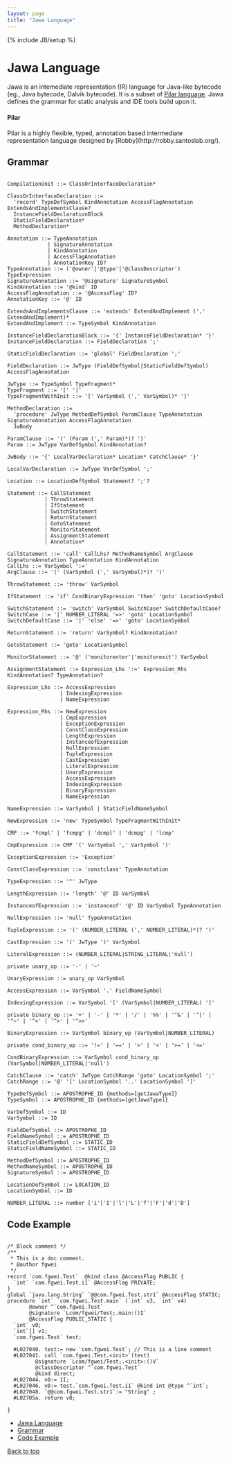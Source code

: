 ```yaml
---
layout: page
title: "Jawa Language"
---
```

{% include JB/setup %}

<div class="col-md-9" role="main" markdown="1">

<h1 class="page-header" id="jawa-language">
  Jawa Language
</h1>

<p class="lead" markdown="1">

Jawa is an intemediate representation (IR) language for Java-like bytecode (eg., Java bytecode, Dalvik bytecode).
It is a subset of [Pilar language](https://github.com/sireum/parser/blob/master/sireum-parser/src/main/resources/org/sireum/pilar/parser/Antlr4Pilar.g4). Jawa defines the grammar for static analysis and IDE tools build upon it.

</p>

<div class="bs-callout bs-callout-warning" id="argus-saf">
  <h4>Pilar</h4>
  <p markdown="1">Pilar is a highly flexible, typed, annotation based intermediate representation language designed by [Robby](http://robby.santoslab.org/).</p>
</div>


<h2 id="grammar">Grammar</h2>

<pre><code class="hljs">
CompilationUnit ::= ClassOrInterfaceDeclaration*

ClassOrInterfaceDeclaration ::=
  'record' TypeDefSymbol KindAnnotation AccessFlagAnnotation ExtendsAndImplementsClause?
  InstanceFieldDeclarationBlock
  StaticFieldDeclaration*
  MethodDeclaration*

Annotation ::= TypeAnnotation
             | SignatureAnnotation
             | KindAnnotation
             | AccessFlagAnnotation
             | AnnotationKey ID?
TypeAnnotation ::= ('@owner'|'@type'|'@classDescriptor') TypeExpression
SignatureAnnotation ::= '@signature' SignatureSymbol
KindAnnotation ::= '@kind' ID
AccessFlagAnnotation ::= '@AccessFlag' ID?
AnnotationKey ::= '@' ID

ExtendsAndImplementsClause ::= 'extends' ExtendAndImplement (',' ExtendAndImplement)*
ExtendAndImplement ::= TypeSymbol KindAnnotation

InstanceFieldDeclarationBlock ::= '{' InstanceFieldDeclaration* '}'
InstanceFieldDeclaration ::= FieldDeclaration ';'

StaticFieldDeclaration ::= 'global' FieldDeclaration ';'

FieldDeclaration ::= JwType (FieldDefSymbol|StaticFieldDefSymbol) AccessFlagAnnotation

JwType ::= TypeSymbol TypeFragment*
TypeFragment ::= '[' ']'
TypeFragmentWithInit ::= '[' VarSymbol (',' VarSymbol)* ']'

MethodDeclaration ::=
  'procedure' JwType MethodDefSymbol ParamClause TypeAnnotation SignatureAnnotation AccessFlagAnnotation
  JwBody

ParamClause ::= '(' (Param (',' Param)*)? ')'
Param ::= JwType VarDefSymbol KindAnnotation?

JwBody ::= '{' LocalVarDeclaration* Location* CatchClause* '}'

LocalVarDeclaration ::= JwType VarDefSymbol ';'

Location ::= LocationDefSymbol Statement? ';'?

Statement ::= CallStatement
            | ThrowStatement
            | IfStatement
            | SwitchStatement
            | ReturnStatement
            | GotoStatement
            | MonitorStatement
            | AssignmentStatement
            | Annotation*

CallStatement ::= 'call' CallLhs? MethodNameSymbol ArgClause SignatureAnnotation TypeAnnotation KindAnnotation
CallLhs ::= VarSymbol ':='
ArgClause ::= '(' (VarSymbol (',' VarSymbol)*)? ')'

ThrowStatement ::= 'throw' VarSymbol

IfStatement ::= 'if' CondBinaryExpression 'then' 'goto' LocationSymbol

SwitchStatement ::= 'switch' VarSymbol SwitchCase* SwitchDefaultCase?
SwitchCase ::= '|' NUMBER_LITERAL '=>' 'goto' LocationSymbol
SwitchDefaultCase ::= '|' 'else' '=>' 'goto' LocationSymbol

ReturnStatement ::= 'return' VarSymbol? KindAnnotation?

GotoStatement ::= 'goto' LocationSymbol

MonitorStatement ::= '@' ('monitorenter'|'monitorexit') VarSymbol

AssignmentStatement ::= Expression_Lhs ':=' Expression_Rhs KindAnnotation? TypeAnnotation?

Expression_Lhs ::= AccessExpression
                 | IndexingExpression
                 | NameExpression

Expression_Rhs ::= NewExpression
                 | CmpExpression
                 | ExceptionExpression
                 | ConstClassExpression
                 | LengthExpression
                 | InstanceofExpression
                 | NullExpression
                 | TupleExpression
                 | CastExpression
                 | LiteralExpression
                 | UnaryExpression
                 | AccessExpression
                 | IndexingExpression
                 | BinaryExpression
                 | NameExpression

NameExpression ::= VarSymbol | StaticFieldNameSymbol

NewExpression ::= 'new' TypeSymbol TypeFragmentWithInit*

CMP ::= 'fcmpl' | 'fcmpg' | 'dcmpl' | 'dcmpg' | 'lcmp'

CmpExpression ::= CMP '(' VarSymbol ',' VarSymbol ')'

ExceptionExpression ::= 'Exception'

ConstClassExpression ::= 'constclass' TypeAnnotation

TypeExpression ::= '^' JwType

LengthExpression ::= 'length' '@' ID VarSymbol

InstanceofExpression ::= 'instanceof' '@' ID VarSymbol TypeAnnotation

NullExpression ::= 'null' TypeAnnotation

TupleExpression ::= '(' (NUMBER_LITERAL (',' NUMBER_LITERAL)*)? ')'

CastExpression ::= '(' JwType ')' VarSymbol

LiteralExpression ::= (NUMBER_LITERAL|STRING_LITERAL|'null')

private unary_op ::= '-' | '~'

UnaryExpression ::= unary_op VarSymbol

AccessExpression ::= VarSymbol '.' FieldNameSymbol

IndexingExpression ::= VarSymbol '[' (VarSymbol|NUMBER_LITERAL) ']'

private binary_op ::= '+' | '-' | '*' | '/' | '%%' | '^&' | '^|' | '^~' | '^<' | '^>' | '^>>'

BinaryExpression ::= VarSymbol binary_op (VarSymbol|NUMBER_LITERAL)

private cond_binary_op ::= '!=' | '==' | '>' | '<' | '>=' | '<='

CondBinaryExpression ::= VarSymbol cond_binary_op (VarSymbol|NUMBER_LITERAL|'null')

CatchClause ::= 'catch' JwType CatchRange 'goto' LocationSymbol ';'
CatchRange ::= '@' '[' LocationSymbol '..' LocationSymbol ']'

TypeDefSymbol ::= APOSTROPHE_ID {methods=[getJawaType]}
TypeSymbol ::= APOSTROPHE_ID {methods=[getJawaType]}

VarDefSymbol ::= ID
VarSymbol ::= ID

FieldDefSymbol ::= APOSTROPHE_ID
FieldNameSymbol ::= APOSTROPHE_ID
StaticFieldDefSymbol ::= STATIC_ID
StaticFieldNameSymbol ::= STATIC_ID

MethodDefSymbol ::= APOSTROPHE_ID
MethodNameSymbol ::= APOSTROPHE_ID
SignatureSymbol ::= APOSTROPHE_ID

LocationDefSymbol ::= LOCATION_ID
LocationSymbol ::= ID

NUMBER_LITERAL ::= number ['i'|'I'|'l'|'L'|'f'|'F'|'d'|'D']
</code></pre>

<h2 id="example">Code Example</h2>

<pre><code class="hljs">
/* Block comment */
/**
 * This is a doc comment.
 * @author fgwei
 */
record `com.fgwei.Test`  @kind class @AccessFlag PUBLIC {
  `int` `com.fgwei.Test.i1` @AccessFlag PRIVATE;
}
global `java.lang.String` `@@com.fgwei.Test.str1` @AccessFlag STATIC;
procedure `int` `com.fgwei.Test.main` (`int` v3, `int` v4)
       @owner ^`com.fgwei.Test`
       @signature `Lcom/fgwei/Test;.main:()I`
       @AccessFlag PUBLIC_STATIC {
  `int` v0;
  `int`[] v1;
  `com.fgwei.Test` test;

  #L027040. test:= new `com.fgwei.Test`; // This is a line comment
  #L027041. call `com.fgwei.Test.&lt;init&gt;`(test)
         @signature `Lcom/fgwei/Test;.&lt;init&gt;:()V`
         @classDescriptor ^`com.fgwei.Test`
         @kind direct;
  #L027044. v0:= 1I;
  #L027046. v0:= test.`com.fgwei.Test.i1` @kind int @type ^`int`;
  #L027048. `@@com.fgwei.Test.str1`:= "String" ;
  #L02705a. return v0;

}
</code></pre>


</div>

<div class="col-md-3" role="complementary" markdown="1">
  <nav class="bs-docs-sidebar hidden-print hidden-sm hidden-xs">
    <ul class="nav bs-docs-sidenav">
      <li> <a href="#jawa-language">Jawa Language</a> </li>
      <li> <a href="#grammar">Grammar</a> </li>
      <li> <a href="#example">Code Example</a> </li>
    </ul>
    <a href="#top" class="back-to-top"> Back to top </a>
  </nav>
</div>
